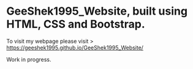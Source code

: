 # GeeShek1995_Website, built using HTML, CSS and Bootstrap. 
To visit my webpage please visit > https://geeshek1995.github.io/GeeShek1995_Website/

Work in progress.
